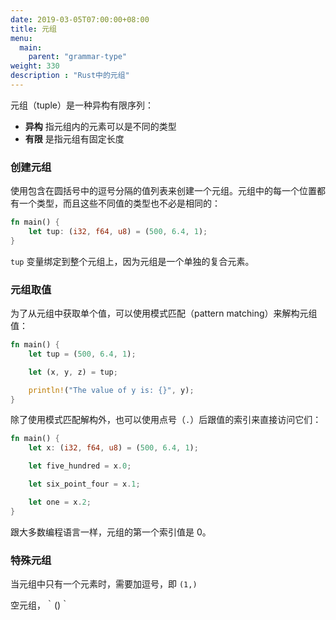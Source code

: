 ```yaml
---
date: 2019-03-05T07:00:00+08:00
title: 元组
menu:
  main:
    parent: "grammar-type"
weight: 330
description : "Rust中的元组"
---
```


元组（tuple）是一种异构有限序列：

- **异构** 指元组内的元素可以是不同的类型
- **有限** 是指元组有固定长度

### 创建元组

使用包含在圆括号中的逗号分隔的值列表来创建一个元组。元组中的每一个位置都有一个类型，而且这些不同值的类型也不必是相同的：

```rust
fn main() {
    let tup: (i32, f64, u8) = (500, 6.4, 1);
}
```

`tup` 变量绑定到整个元组上，因为元组是一个单独的复合元素。

### 元组取值

为了从元组中获取单个值，可以使用模式匹配（pattern matching）来解构元组值：

```rust
fn main() {
    let tup = (500, 6.4, 1);

    let (x, y, z) = tup;

    println!("The value of y is: {}", y);
}
```

除了使用模式匹配解构外，也可以使用点号（`.`）后跟值的索引来直接访问它们：

```rust
fn main() {
    let x: (i32, f64, u8) = (500, 6.4, 1);

    let five_hundred = x.0;

    let six_point_four = x.1;

    let one = x.2;
}
```

跟大多数编程语言一样，元组的第一个索引值是 0。

###  特殊元组

当元组中只有一个元素时，需要加逗号，即 `(1,)`

空元组，｀()｀